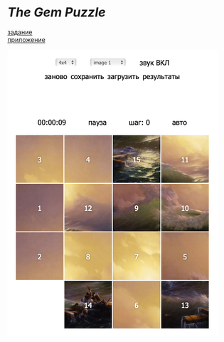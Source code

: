# *The Gem Puzzle*
[задание](https://github.com/rolling-scopes-school/tasks/blob/master/tasks/gem-pazzle/codejam-the-gem-puzzle.md)<br>
[приложение](https://addamsv.github.io/rsschooll/gem-puzzle/)

[![img](./README_FILES/gmpzl.png)](https://addamsv.github.io/rsschooll/gem-puzzle/)

